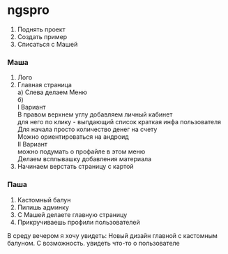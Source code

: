 # ngspro

1. Поднять проект
2. Создать пример
3. Списаться с Машей

### Маша
1. Лого
2. Главная страница <br>
а) Слева делаем Меню<br>
б)<br>
I Вариант<br>
В правом верхнем углу добавляем личный кабинет<br>
для него по клику - выпдающий список краткая инфа пользователя<br>
Для начала просто количество денег на счету<br>
Можно ориентироваться на андроид<br>
II Вариант<br>
можно подумать о профайле в этом меню<br>
Делаем всплывашку добавления материала<br>
3. Начинаем верстать страницу с картой<br>

### Паша
1. Кастомный балун
2. Пилишь админку
3. С Машей делаете главную страницу
4. Прикручиваешь профили пользователей

В среду вечером я хочу увидеть:
Новый дизайн главной с кастомным балуном. С возможность. увидеть что-то о пользователе
